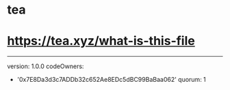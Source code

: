 # tea
# https://tea.xyz/what-is-this-file
---
version: 1.0.0
codeOwners:
  - '0x7E8Da3d3c7ADDb32c652Ae8EDc5dBC99BaBaa062'
quorum: 1

